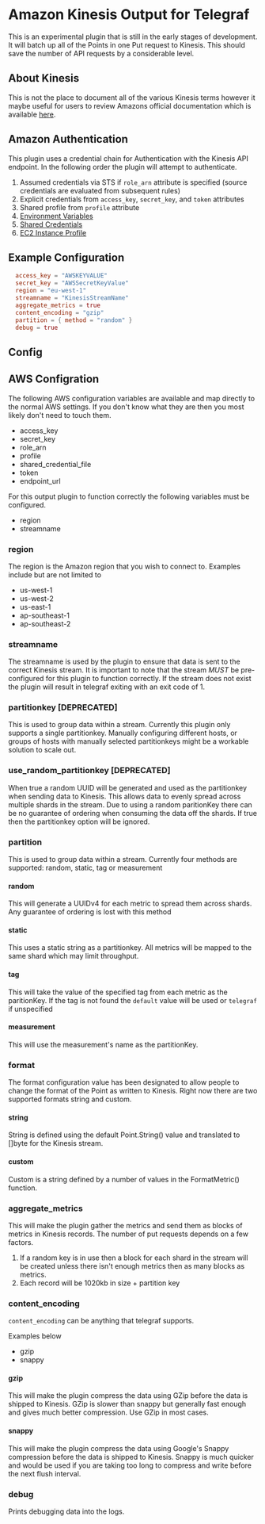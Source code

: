 # Amazon Kinesis Output for Telegraf

This is an experimental plugin that is still in the early stages of development. It will batch up all of the Points
in one Put request to Kinesis. This should save the number of API requests by a considerable level.

## About Kinesis

This is not the place to document all of the various Kinesis terms however it
maybe useful for users to review Amazons official documentation which is available
[here](http://docs.aws.amazon.com/kinesis/latest/dev/key-concepts.html).

## Amazon Authentication

This plugin uses a credential chain for Authentication with the Kinesis API endpoint. In the following order the plugin
will attempt to authenticate.

1. Assumed credentials via STS if `role_arn` attribute is specified (source credentials are evaluated from subsequent rules)
2. Explicit credentials from `access_key`, `secret_key`, and `token` attributes
3. Shared profile from `profile` attribute
4. [Environment Variables](https://github.com/aws/aws-sdk-go/wiki/configuring-sdk#environment-variables)
5. [Shared Credentials](https://github.com/aws/aws-sdk-go/wiki/configuring-sdk#shared-credentials-file)
6. [EC2 Instance Profile](http://docs.aws.amazon.com/AWSEC2/latest/UserGuide/iam-roles-for-amazon-ec2.html)

## Example Configuration

```toml
  access_key = "AWSKEYVALUE"
  secret_key = "AWSSecretKeyValue"
  region = "eu-west-1"
  streamname = "KinesisStreamName"
  aggregate_metrics = true
  content_encoding = "gzip"
  partition = { method = "random" }
  debug = true
```

## Config

## AWS Configration

The following AWS configuration variables are available and map directly to the normal AWS settings. If you don't know what they are then you most likely don't need to touch them.

* access_key
* secret_key
* role_arn
* profile
* shared_credential_file
* token
* endpoint_url

For this output plugin to function correctly the following variables must be configured.

* region
* streamname

### region

The region is the Amazon region that you wish to connect to. Examples include but are not limited to

* us-west-1
* us-west-2
* us-east-1
* ap-southeast-1
* ap-southeast-2

### streamname

The streamname is used by the plugin to ensure that data is sent to the correct Kinesis stream. It is important to
note that the stream *MUST* be pre-configured for this plugin to function correctly. If the stream does not exist the
plugin will result in telegraf exiting with an exit code of 1.

### partitionkey [DEPRECATED]

This is used to group data within a stream. Currently this plugin only supports a single partitionkey.
Manually configuring different hosts, or groups of hosts with manually selected partitionkeys might be a workable
solution to scale out.

### use_random_partitionkey [DEPRECATED]

When true a random UUID will be generated and used as the partitionkey when sending data to Kinesis. This allows data to evenly spread across multiple shards in the stream. Due to using a random paritionKey there can be no guarantee of ordering when consuming the data off the shards.
If true then the partitionkey option will be ignored.

### partition

This is used to group data within a stream. Currently four methods are supported: random, static, tag or measurement

#### random

This will generate a UUIDv4 for each metric to spread them across shards.
Any guarantee of ordering is lost with this method

#### static

This uses a static string as a partitionkey.
All metrics will be mapped to the same shard which may limit throughput.

#### tag

This will take the value of the specified tag from each metric as the paritionKey.
If the tag is not found the `default` value will be used or `telegraf` if unspecified

#### measurement

This will use the measurement's name as the partitionKey.

### format

The format configuration value has been designated to allow people to change the format of the Point as written to
Kinesis. Right now there are two supported formats string and custom.

#### string

String is defined using the default Point.String() value and translated to []byte for the Kinesis stream.

#### custom

Custom is a string defined by a number of values in the FormatMetric() function.

### aggregate_metrics

This will make the plugin gather the metrics and send them as blocks of metrics in Kinesis records. The number of put requests depends on a few factors.

1. If a random key is in use then a block for each shard in the stream will be created unless there isn't enough metrics then as many blocks as metrics.
1. Each record will be 1020kb in size + partition key

### content_encoding

`content_encoding` can be anything that telegraf supports.

Examples below

* gzip
* snappy

#### gzip

This will make the plugin compress the data using GZip before the data is shipped to Kinesis.
GZip is slower than snappy but generally fast enough and gives much better compression. Use GZip in most cases.

#### snappy

This will make the plugin compress the data using Google's Snappy compression before the data is shipped to Kinesis.
Snappy is much quicker and would be used if you are taking too long to compress and write before the next flush interval.

### debug

Prints debugging data into the logs.
